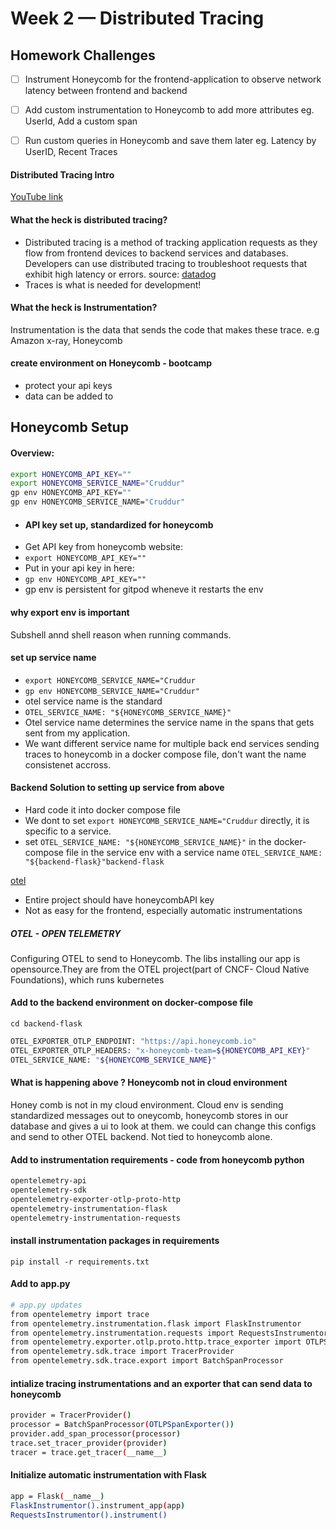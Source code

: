 # Week 2 — Distributed Tracing

## Homework Challenges

- [ ] Instrument Honeycomb for the frontend-application to observe network latency between frontend and backend

- [ ] Add custom instrumentation to Honeycomb to add more attributes eg. UserId, Add a custom span

- [ ] Run custom queries in Honeycomb and save them later eg. Latency by UserID, Recent Traces

#### Distributed Tracing Intro
[YouTube link](http://localhost/ "link title")

#### What the heck is distributed tracing?

- Distributed tracing is a method of tracking application requests as they flow from frontend devices to backend services and databases. Developers can use distributed tracing to troubleshoot requests that exhibit high latency or errors. 
source: [datadog](https://www.datadoghq.com/knowledge-center/distributed-tracing/#:~:text=Distributed%20tracing%20is%20a%20method,exhibit%20high%20latency%20or%20errors.)
- Traces is what is needed for development! 

#### What the heck is Instrumentation?
Instrumentation is the data that sends the code that makes these trace. e.g Amazon x-ray, Honeycomb

#### create environment on Honeycomb - bootcamp
- protect your api keys
- data can be added to


## Honeycomb Setup 
#### Overview:
```sh
export HONEYCOMB_API_KEY=""
export HONEYCOMB_SERVICE_NAME="Cruddur"
gp env HONEYCOMB_API_KEY=""
gp env HONEYCOMB_SERVICE_NAME="Cruddur"
```
- #### API key set up, standardized for honeycomb
- Get API key from honeycomb website:
 - ``export HONEYCOMB_API_KEY=""``
 - Put in your api key in here:
 - ``gp env HONEYCOMB_API_KEY=""``
 - gp env is persistent for gitpod wheneve it restarts the env


 #### why export env is important
 Subshell annd shell reason when running commands.

#### set up service name
- `export HONEYCOMB_SERVICE_NAME="Cruddur`
- `gp env HONEYCOMB_SERVICE_NAME="Cruddur"`
- otel service name is the standard
 - `OTEL_SERVICE_NAME: "${HONEYCOMB_SERVICE_NAME}"`
- Otel service name determines the service name in the spans that gets sent from my application. 
- We want different service name for multiple back end services sending traces to honeycomb in a docker compose file, don't want the name consistenet accross. 

#### Backend Solution to setting up service from above

- Hard code it into docker compose file 
- We dont to set ```export HONEYCOMB_SERVICE_NAME="Cruddur``` directly, it is specific to a service.
- set `OTEL_SERVICE_NAME: "${HONEYCOMB_SERVICE_NAME}"` in the docker-compose file in the service env with a service name `OTEL_SERVICE_NAME: "${backend-flask}"backend-flask`

[otel](/_docs/assets/otelservice.jpg)

- Entire project should have honeycombAPI key
- Not as easy for the frontend, especially automatic instrumentations


##### OTEL - OPEN TELEMETRY
Configuring OTEL to send to Honeycomb. The libs installing our app is opensource.They are from the OTEL project(part of CNCF- Cloud Native Foundations), which runs kubernetes

#### Add to the backend environment on docker-compose file
`cd backend-flask`
```sh
OTEL_EXPORTER_OTLP_ENDPOINT: "https://api.honeycomb.io"
OTEL_EXPORTER_OTLP_HEADERS: "x-honeycomb-team=${HONEYCOMB_API_KEY}"
OTEL_SERVICE_NAME: "${HONEYCOMB_SERVICE_NAME}"
```

#### What is happening above ? Honeycomb not in cloud environment
Honey comb is not in my cloud environment. Cloud env is sending standardized messages out to oneycomb, honeycomb stores in our database and gives a ui to look at them.
we could can change this configs and send to other OTEL backend. Not tied to honeycomb alone.

#### Add to instrumentation requirements - code from honeycomb python

```sh
opentelemetry-api 
opentelemetry-sdk 
opentelemetry-exporter-otlp-proto-http 
opentelemetry-instrumentation-flask 
opentelemetry-instrumentation-requests
```

#### install instrumentation packages in requirements
`pip install -r requirements.txt`

#### Add to app.py
```sh
# app.py updates
from opentelemetry import trace
from opentelemetry.instrumentation.flask import FlaskInstrumentor
from opentelemetry.instrumentation.requests import RequestsInstrumentor
from opentelemetry.exporter.otlp.proto.http.trace_exporter import OTLPSpanExporter
from opentelemetry.sdk.trace import TracerProvider
from opentelemetry.sdk.trace.export import BatchSpanProcessor

```
#### intialize tracing instrumentations and an exporter that can send data to honeycomb

```sh
provider = TracerProvider()
processor = BatchSpanProcessor(OTLPSpanExporter())
provider.add_span_processor(processor)
trace.set_tracer_provider(provider)
tracer = trace.get_tracer(__name__)
```
#### Initialize automatic instrumentation with Flask

```sh
app = Flask(__name__)
FlaskInstrumentor().instrument_app(app)
RequestsInstrumentor().instrument()
```